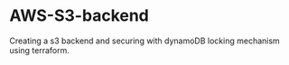 # AWS-S3-backend
Creating a s3 backend and securing with dynamoDB locking mechanism using terraform.
